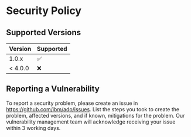 # Security Policy

## Supported Versions

| Version | Supported          |
|---------| ------------------ |
| 1.0.x   | :white_check_mark: |
| < 4.0.0 | :x:                |

## Reporting a Vulnerability

To report a security problem, please create an issue in https://github.com/ibm/ado/issues. List the steps you took to create the problem, affected versions, and if known, mitigations for the problem. Our vulnerability management team will acknowledge receiving your issue within 3 working days.
